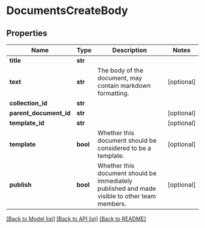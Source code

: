# DocumentsCreateBody

## Properties
Name | Type | Description | Notes
------------ | ------------- | ------------- | -------------
**title** | **str** |  | 
**text** | **str** | The body of the document, may contain markdown formatting. | [optional] 
**collection_id** | **str** |  | 
**parent_document_id** | **str** |  | [optional] 
**template_id** | **str** |  | [optional] 
**template** | **bool** | Whether this document should be considered to be a template. | [optional] 
**publish** | **bool** | Whether this document should be immediately published and made visible to other team members. | [optional] 

[[Back to Model list]](../README.md#documentation-for-models) [[Back to API list]](../README.md#documentation-for-api-endpoints) [[Back to README]](../README.md)

